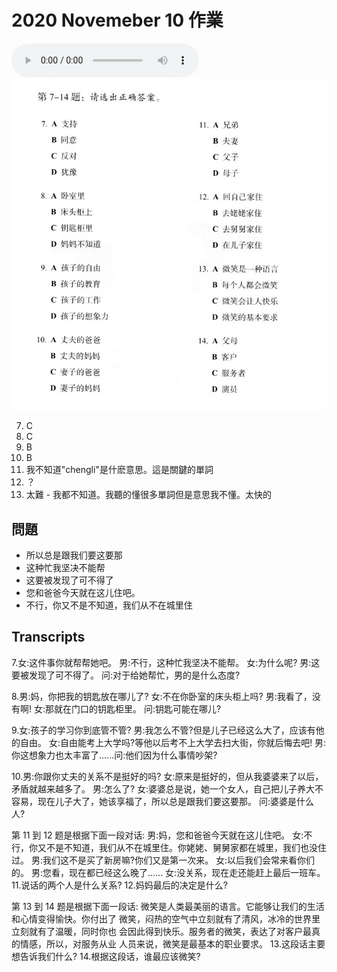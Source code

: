 # 2020 Novemeber 10 作業

![audio](images/2-7-14.mp3)
![homework problems](images/2-7-14.jpg)

7. C
8. C
9. B
10. B
11. 我不知道"chengli"是什麽意思。這是關鍵的單詞
12. ？
13. 太難 - 我都不知道。我聽的懂很多單詞但是意思我不懂。太快的

## 問題
- 所以总是跟我们要这要那
- 这种忙我坚决不能帮
- 这要被发现了可不得了
- 您和爸爸今天就在这儿住吧。
- 不行，你又不是不知道，我们从不在城里住


## Transcripts

7.女:这件事你就帮帮她吧。 男:不行，这种忙我坚决不能帮。 女:为什么呢? 男:这要被发现了可不得了。 问:对于给她帮忙，男的是什么态度? 

8.男:妈，你把我的钥匙放在哪儿了? 女:不在你卧室的床头柜上吗? 男:我看了，没有啊! 女:那就在门口的钥匙柜里。 问:钥匙可能在哪儿? 


9.女:孩子的学习你到底管不管? 男:我怎么不管?但是儿子已经这么大了，应该有他的自由。 女:自由能考上大学吗?等他以后考不上大学去扫大街，你就后悔去吧! 男:你这想象力也太丰富了......问:他们因为什么事情吵架? 

10.男:你跟你丈夫的关系不是挺好的吗? 女:原来是挺好的，但从我婆婆来了以后，矛盾就越来越多了。 男:怎么了? 女:婆婆总是说，她一个女人，自己把儿子养大不容易，现在儿子大了，她该享福了，所以总是跟我们要这要那。
  问:婆婆是什么人?

第 11 到 12 题是根据下面一段对话: 
男:妈，您和爸爸今天就在这儿住吧。 女:不行，你又不是不知道，我们从不在城里住。你姥姥、舅舅家都在城里，我们也没住过。
男:我们这不是买了新房嘛?你们又是第一次来。
女:以后我们会常来看你们的。
男:您看，现在都已经这么晚了......
女:没关系，现在走还能赶上最后一班车。
11.说话的两个人是什么关系? 12.妈妈最后的决定是什么? 

第 13 到 14 题是根据下面一段话: 
微笑是人类最美丽的语言。它能够让我们的生活和心情变得愉快。你付出了 微笑，闷热的空气中立刻就有了清风，冰冷的世界里立刻就有了温暖，同时你也 会因此得到快乐。服务者的微笑，表达了对客户最真的情感，所以，对服务从业 人员来说，微笑是最基本的职业要求。 
13.这段话主要想告诉我们什么? 14.根据这段话，谁最应该微笑? 